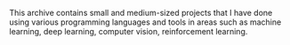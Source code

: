 This archive contains small and medium-sized projects that I have done using various programming languages and tools in areas such as machine learning, deep learning, computer vision, reinforcement learning.
